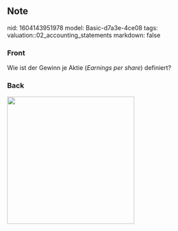 ## Note
nid: 1604143951978
model: Basic-d7a3e-4ce08
tags: valuation::02_accounting_statements
markdown: false

### Front
<p>Wie ist der Gewinn je Aktie (<i>Earnings per share</i>)
definiert?

### Back
<p><img src="1JhnGw7wBKcr8uPdd2DS.png" style="width: 297px;">
